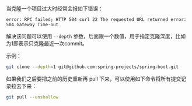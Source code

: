 当克隆一个项目过大时经常会报如下错误：

```
error: RPC failed; HTTP 504 curl 22 The requested URL returned error: 504 Gateway Time-out
```

解决该问题可以使用 `--depth` 参数，后面跟一个数值，用于指定克隆深度，比如为1即表示只克隆最近一次commit。

示例：
```bash
git clone --depth=1 git@github.com:spring-projects/spring-boot.git
```

如果我们之后要把之前的历史重新再 pull 下来，可以使用如下命令将所有提交记录拉去下来：

```bash
git pull --unshallow
```
